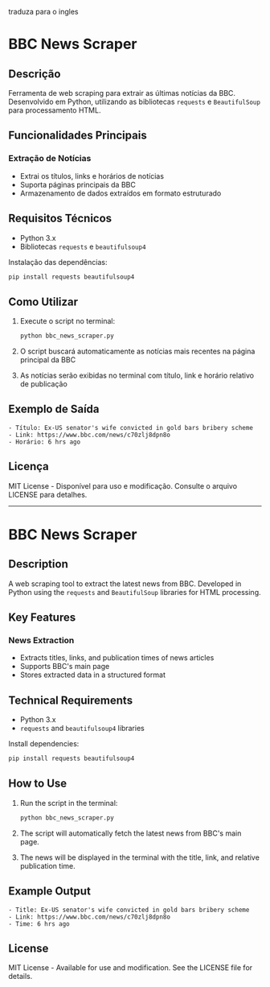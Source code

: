 traduza para o ingles

# BBC News Scraper

## Descrição
Ferramenta de web scraping para extrair as últimas notícias da BBC. Desenvolvido em Python, utilizando as bibliotecas `requests` e `BeautifulSoup` para processamento HTML.

## Funcionalidades Principais
### Extração de Notícias
- Extrai os títulos, links e horários de notícias
- Suporta páginas principais da BBC
- Armazenamento de dados extraídos em formato estruturado

## Requisitos Técnicos
- Python 3.x
- Bibliotecas `requests` e `beautifulsoup4`

Instalação das dependências:
```bash
pip install requests beautifulsoup4
```

## Como Utilizar
1. Execute o script no terminal:
   ```bash
   python bbc_news_scraper.py
   ```

2. O script buscará automaticamente as notícias mais recentes na página principal da BBC

3. As notícias serão exibidas no terminal com título, link e horário relativo de publicação

## Exemplo de Saída
```plaintext
- Título: Ex-US senator's wife convicted in gold bars bribery scheme
- Link: https://www.bbc.com/news/c70zlj8dpn8o
- Horário: 6 hrs ago
```

## Licença
MIT License - Disponível para uso e modificação. Consulte o arquivo LICENSE para detalhes.

--------------------------------------

# BBC News Scraper

## Description
A web scraping tool to extract the latest news from BBC. Developed in Python using the `requests` and `BeautifulSoup` libraries for HTML processing.

## Key Features
### News Extraction
- Extracts titles, links, and publication times of news articles
- Supports BBC's main page
- Stores extracted data in a structured format

## Technical Requirements
- Python 3.x
- `requests` and `beautifulsoup4` libraries

Install dependencies:
```bash
pip install requests beautifulsoup4
```

## How to Use
1. Run the script in the terminal:
   ```bash
   python bbc_news_scraper.py
   ```

2. The script will automatically fetch the latest news from BBC's main page.

3. The news will be displayed in the terminal with the title, link, and relative publication time.

## Example Output
```plaintext
- Title: Ex-US senator's wife convicted in gold bars bribery scheme
- Link: https://www.bbc.com/news/c70zlj8dpn8o
- Time: 6 hrs ago
```

## License
MIT License - Available for use and modification. See the LICENSE file for details.
